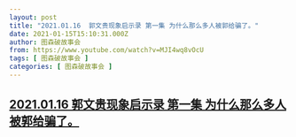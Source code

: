 ```yaml
---
layout: post
title: "2021.01.16  郭文贵现象启示录 第一集 为什么那么多人被郭给骗了。"
date: 2021-01-15T15:10:31.000Z
author: 图森破故事会
from: https://www.youtube.com/watch?v=MJI4wq8vOcU
tags: [ 图森破故事会 ]
categories: [ 图森破故事会 ]
---
```

<!--1610723431000-->
[2021.01.16  郭文贵现象启示录 第一集 为什么那么多人被郭给骗了。](https://www.youtube.com/watch?v=MJI4wq8vOcU)
------

<div>

</div>
